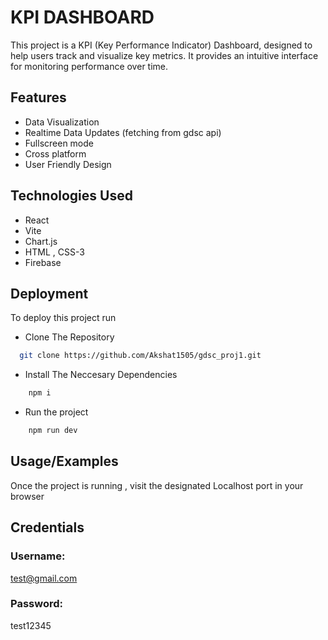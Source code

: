 
# KPI DASHBOARD

This project is a KPI (Key Performance Indicator) Dashboard, designed to help users track and visualize key metrics. It provides an intuitive interface for monitoring performance over time.


## Features

- Data Visualization
- Realtime Data Updates (fetching from gdsc api)
- Fullscreen mode
- Cross platform
- User Friendly Design


## Technologies Used

- React
- Vite
- Chart.js
- HTML , CSS-3
- Firebase
## Deployment

To deploy this project run

- Clone The Repository

```bash
  git clone https://github.com/Akshat1505/gdsc_proj1.git
```

- Install The Neccesary Dependencies

```bash
    npm i
```

- Run the project

```bash
    npm run dev
```

## Usage/Examples

Once the project is running , visit the designated Localhost port in your browser


## Credentials

### Username:

test@gmail.com

### Password:

test12345